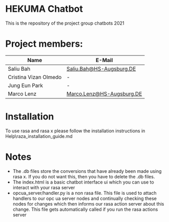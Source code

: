 # HEKUMA Chatbot

This is the repository of the project group chatbots 2021 

# Project members:

| Name | E-Mail |
|-----------|-----------|
| Saliu Bah | Saliu.Bah@HS-Augsburg.DE |
| Cristina Vizan Olmedo | - |
| Jung Eun Park | - |
| Marco Lenz | Marco.Lenz@HS-Augsburg.DE |

# Installation

To use rasa and rasa x please follow the installation instructions in Help\raza_installation_guide.md


# Notes

- The .db files store the conversions that have already been made using rasa x. If you do not want this, then you have to delete the .db files.
- The index.html is a basic chatbot interface ui which you can use to interact with your rasa server
- opcua_server/handler.py is a non rasa file. This file is used to attach handlers to our opc ua server nodes and continually checking these nodes for changes which then informs our rasa action server about this change. This file gets automatically called if you run the rasa actions server 
